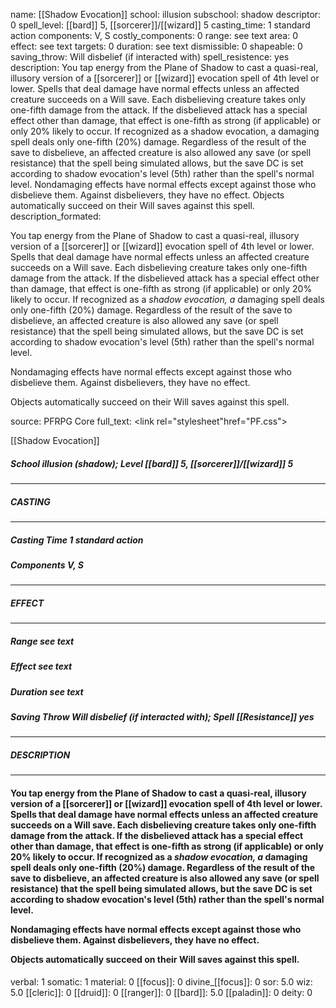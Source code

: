 name: [[Shadow Evocation]]
school: illusion
subschool: shadow
descriptor: 0
spell_level: [[bard]] 5, [[sorcerer]]/[[wizard]] 5
casting_time: 1 standard action
components: V, S
costly_components: 0
range: see text
area: 0
effect: see text
targets: 0
duration: see text
dismissible: 0
shapeable: 0
saving_throw: Will disbelief (if interacted with)
spell_resistence: yes
description: You tap energy from the Plane of Shadow to cast a quasi-real, illusory version of a [[sorcerer]] or [[wizard]] evocation spell of 4th level or lower. Spells that deal damage have normal effects unless an affected creature succeeds on a Will save. Each disbelieving creature takes only one-fifth damage from the attack. If the disbelieved attack has a special effect other than damage, that effect is one-fifth as strong (if applicable) or only 20% likely to occur. If recognized as a shadow evocation, a damaging spell deals only one-fifth (20%) damage. Regardless of the result of the save to disbelieve, an affected creature is also allowed any save (or spell resistance) that the spell being simulated allows, but the save DC is set according to shadow evocation's level (5th) rather than the spell's normal level.  Nondamaging effects have normal effects except against those who disbelieve them. Against disbelievers, they have no effect.  Objects automatically succeed on their Will saves against this spell.
description_formated: <p>You tap energy from the Plane of Shadow to cast a quasi-real, illusory version of a [[sorcerer]] or [[wizard]] evocation spell of 4th level or lower. Spells that deal damage have normal effects unless an affected creature succeeds on a Will save. Each disbelieving creature takes only one-fifth damage from the attack. If the disbelieved attack has a special effect other than damage, that effect is one-fifth as strong (if applicable) or only 20% likely to occur. If recognized as a <i>shadow evocation, a</i> damaging spell deals only one-fifth (20%) damage. Regardless of the result of the save to disbelieve, an affected creature is also allowed any save (or spell resistance) that the spell being simulated allows, but the save DC is set according to shadow evocation's level (5th) rather than the spell's normal level.</p><p>Nondamaging effects have normal effects except against those who disbelieve them. Against disbelievers, they have no effect.</p><p>Objects automatically succeed on their Will saves against this spell.</p>
source: PFRPG Core
full_text: <link rel="stylesheet"href="PF.css"><div class="heading"><p class="alignleft">[[Shadow Evocation]]</p><div style="clear: both;"></div></div><div><h5><b>School </b>illusion (shadow); <b>Level </b>[[bard]] 5, [[sorcerer]]/[[wizard]] 5</h5></div><hr/><div><h5><b>CASTING</b></h5></div><hr/><div><h5><b>Casting Time </b>1 standard action</h5><h5><b>Components </b>V, S</h5></div><hr/><div><h5><b>EFFECT</b></h5></div><hr/><div><h5><b>Range </b>see text</h5><h5><b>Effect </b>see text</h5><h5><b>Duration </b>see text</h5><h5><b>Saving Throw </b>Will disbelief (if interacted with); <b>Spell [[Resistance]] </b>yes</h5></div><hr/><div><h5><b>DESCRIPTION</b></h5></div><hr/><div><h4><p>You tap energy from the Plane of Shadow to cast a quasi-real, illusory version of a [[sorcerer]] or [[wizard]] evocation spell of 4th level or lower. Spells that deal damage have normal effects unless an affected creature succeeds on a Will save. Each disbelieving creature takes only one-fifth damage from the attack. If the disbelieved attack has a special effect other than damage, that effect is one-fifth as strong (if applicable) or only 20% likely to occur. If recognized as a <i>shadow evocation, a</i> damaging spell deals only one-fifth (20%) damage. Regardless of the result of the save to disbelieve, an affected creature is also allowed any save (or spell resistance) that the spell being simulated allows, but the save DC is set according to shadow evocation's level (5th) rather than the spell's normal level.</p><p>Nondamaging effects have normal effects except against those who disbelieve them. Against disbelievers, they have no effect.</p><p>Objects automatically succeed on their Will saves against this spell.</p></h4></div>
verbal: 1
somatic: 1
material: 0
[[focus]]: 0
divine_[[focus]]: 0
sor: 5.0
wiz: 5.0
[[cleric]]: 0
[[druid]]: 0
[[ranger]]: 0
[[bard]]: 5.0
[[paladin]]: 0
deity: 0
